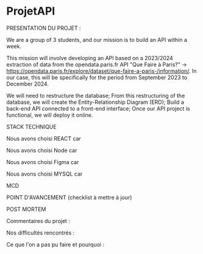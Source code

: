 # ProjetAPI

PRESENTATION DU PROJET : 

We are a group of 3 students, and our mission is to build an API within a week.

This mission will involve developing an API based on a 2023/2024 extraction of data from the opendata.paris.fr API 
"Que Faire à Paris?" -> https://opendata.paris.fr/explore/dataset/que-faire-a-paris-/information/.
In our case, this will be specifically for the period from September 2023 to December 2024.

We will need to restructure the database;
From this restructuring of the database, we will create the Entity-Relationship Diagram (ERD);
Build a back-end API connected to a front-end interface;
Once our API project is functional, we will deploy it online.


STACK TECHNIQUE

Nous avons choisi REACT car

Nous avons choisi Node car

Nous avons choisi Figma car

Nous avons choisi MYSQL car


MCD


POINT D'AVANCEMENT (checklist à mettre à jour)


POST MORTEM 

Commentaires du projet :

Nos difficultés rencontrés :

Ce que l'on a pas pu faire et pourquoi :

